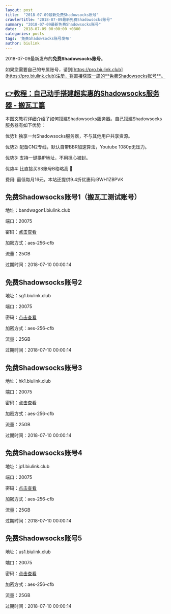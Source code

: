 ```yaml
---
layout: post
title:  "2018-07-09最新免费Shadowsocks账号"
crawlertitle: "2018-07-09最新免费Shadowsocks账号"
summary: "2018-07-09最新免费Shadowsocks账号"
date:   2018-07-09 00:00:00 +0800
categories: posts
tags: '免费Shadowsocks账号发布'
author: biulink
---
```


2018-07-09最新发布的**免费Shadowsocks账号**。

如果您需要自己的专属账号，请到[https://pro.biulink.club](https://pro.biulink.club)注册，将直接获取一周的**免费Shadowsocks账号**。

## [👉教程：自己动手搭建超实惠的Shadowsocks服务器 - 搬瓦工篇](https://github.com/Biulink/ShadowsocksTutorials/blob/master/%E6%95%99%E6%82%A8%E8%87%AA%E5%B7%B1%E5%8A%A8%E6%89%8B%E6%90%AD%E5%BB%BA%E8%B6%85%E5%AE%9E%E6%83%A0%E7%9A%84Shadowsocks%E6%9C%8D%E5%8A%A1%E5%99%A8%20-%20%E6%90%AC%E7%93%A6%E5%B7%A5%E7%AF%87.md)
  
  本图文教程详细介绍了如何搭建Shadowsocks服务器。自己搭建Shadowsocks服务器有如下优势：

  优势1: 独享一台Shadowsocks服务器，不与其他用户共享资源。

  优势2: 配备CN2专线，默认自带BBR加速算法，Youtube 1080p无压力。

  优势3: 支持一键换IP地址，不用担心被封。

  优势4: 比直接买SS账号B格略高 🙂

  费用: 最低每月16元，本站还提供9.4折优惠码:BWH1ZBPVK  
## 免费Shadowsocks账号1（搬瓦工测试账号）

地址：bandwagon1.biulink.club

端口：20075

密码：[点击查看](https://github.com/Biulink/ShadowsocksTutorials/blob/master/publish/2018-07-09%E6%9C%80%E6%96%B0%E5%85%8D%E8%B4%B9Shadowsocks%E8%B4%A6%E5%8F%B7.md)

加密方式：aes-256-cfb

流量：25GB

过期时间：2018-07-10 00:00:14

## 免费Shadowsocks账号2

地址：sg1.biulink.club

端口：20075

密码：[点击查看](https://github.com/Biulink/ShadowsocksTutorials/blob/master/publish/2018-07-09%E6%9C%80%E6%96%B0%E5%85%8D%E8%B4%B9Shadowsocks%E8%B4%A6%E5%8F%B7.md)

加密方式：aes-256-cfb

流量：25GB

过期时间：2018-07-10 00:00:14

## 免费Shadowsocks账号3

地址：hk1.biulink.club

端口：20075

密码：[点击查看](https://github.com/Biulink/ShadowsocksTutorials/blob/master/publish/2018-07-09%E6%9C%80%E6%96%B0%E5%85%8D%E8%B4%B9Shadowsocks%E8%B4%A6%E5%8F%B7.md)

加密方式：aes-256-cfb

流量：25GB

过期时间：2018-07-10 00:00:14

## 免费Shadowsocks账号4

地址：jp1.biulink.club

端口：20075

密码：[点击查看](https://github.com/Biulink/ShadowsocksTutorials/blob/master/publish/2018-07-09%E6%9C%80%E6%96%B0%E5%85%8D%E8%B4%B9Shadowsocks%E8%B4%A6%E5%8F%B7.md)

加密方式：aes-256-cfb

流量：25GB

过期时间：2018-07-10 00:00:14

## 免费Shadowsocks账号5

地址：us1.biulink.club

端口：20075

密码：[点击查看](https://github.com/Biulink/ShadowsocksTutorials/blob/master/publish/2018-07-09%E6%9C%80%E6%96%B0%E5%85%8D%E8%B4%B9Shadowsocks%E8%B4%A6%E5%8F%B7.md)

加密方式：aes-256-cfb

流量：25GB

过期时间：2018-07-10 00:00:14

